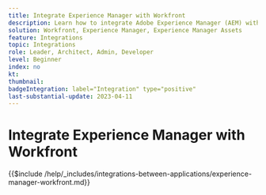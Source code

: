 ```yaml
---
title: Integrate Experience Manager with Workfront
description: Learn how to integrate Adobe Experience Manager (AEM) with Workfront.
solution: Workfront, Experience Manager, Experience Manager Assets
feature: Integrations
topic: Integrations
role: Leader, Architect, Admin, Developer
level: Beginner
index: no
kt:
thumbnail:
badgeIntegration: label="Integration" type="positive"
last-substantial-update: 2023-04-11
---
```


# Integrate Experience Manager with Workfront

{{$include /help/_includes/integrations-between-applications/experience-manager-workfront.md}}
